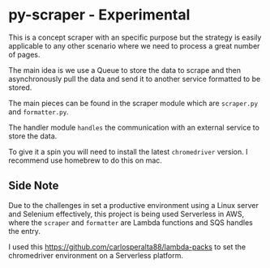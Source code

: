 # py-scraper - Experimental

This is a concept scraper with an specific purpose but the strategy is
easily applicable to any other scenario where we need to process 
a great number of pages.

The main idea is we use a Queue to store the data to scrape and
then asynchronously pull the data and send it to another service
formatted to be stored.

The main pieces can be found in the scraper module which are
`scraper.py` and `formatter.py`.

The handler module `handles` the communication with an external service
to store the data.

To give it a spin you will need to install the latest `chromedriver`
version. I recommend use homebrew to do this on mac.

## Side Note

Due to the challenges in set a productive environment using a Linux server
and Selenium effectively, this project is being used Serverless in AWS,
where the `scraper` and `formatter` are Lambda functions and SQS handles
the entry.

I used this https://github.com/carlosperalta88/lambda-packs to set the chromedriver
environment on a Serverless platform. 
